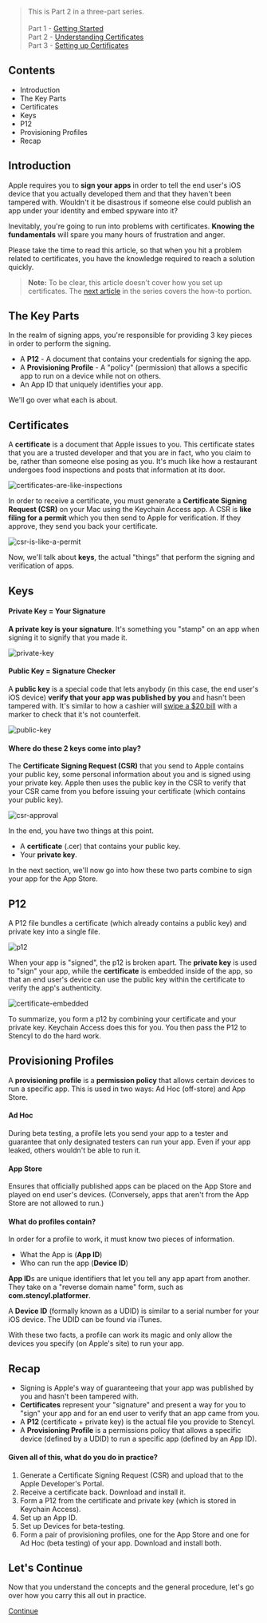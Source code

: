 > This is Part 2 in a three-part series.<br/><br/>
Part 1 - [Getting Started](https://www.stencyl.com/help/view/ios-getting-started)<br/>
Part 2 - [Understanding Certificates](https://www.stencyl.com/help/view/ios-certificates-guide)<br/>
Part 3 - [Setting up Certificates](https://www.stencyl.com/help/view/ios-certificates-guide-2)


## Contents

* Introduction
* The Key Parts
* Certificates
* Keys
* P12
* Provisioning Profiles
* Recap
 

## Introduction

Apple requires you to **sign your apps** in order to tell the end user's iOS device that you actually developed them and that they haven't been tampered with. Wouldn't it be disastrous if someone else could publish an app under your identity and embed spyware into it?

Inevitably, you're going to run into problems with certificates. **Knowing the fundamentals** will spare you many hours of frustration and anger. 

Please take the time to read this article, so that when you hit a problem related to certificates, you have the knowledge required to reach a solution quickly.
 

> **Note:** To be clear, this article doesn't cover how you set up certificates. The [next article](https://www.stencyl.com/help/view/ios-certificates-guide-2) in the series covers the how-to portion.


## The Key Parts

In the realm of signing apps, you're responsible for providing 3 key pieces in order to perform the signing.

* A **P12** - A document that contains your credentials for signing the app.
* A **Provisioning Profile** -  A "policy" (permission) that allows a specific app to run on a device while not on others.
* An App ID that uniquely identifies your app.

We'll go over what each is about.


## Certificates

A **certificate** is a document that Apple issues to you. This certificate states that you are a trusted developer and that you are in fact, who you claim to be, rather than someone else posing as you. It's much like how a restaurant undergoes food inspections and posts that information at its door.

![certificates-are-like-inspections](https://static.stencyl.com/help/images/ios-primer-1.png)

In order to receive a certificate, you must generate a **Certificate Signing Request (CSR)** on your Mac using the Keychain Access app. A CSR is **like filing for a permit** which you then send to Apple for verification. If they approve, they send you back your certificate.

![csr-is-like-a-permit](https://static.stencyl.com/help/images/ios-primer-2.png)

Now, we'll talk about **keys**, the actual "things" that perform the signing and verification of apps.


## Keys

#### Private Key = Your Signature

**A private key is your signature**. It's something you "stamp" on an app when signing it to signify that you made it.

![private-key](https://static.stencyl.com/help/images/ios-primer-3.png)

#### Public Key = Signature Checker

A **public key** is a special code that lets anybody (in this case, the end user's iOS device) **verify that your app was published by you** and hasn't been tampered with. It's similar to how a cashier will [swipe a $20 bill](https://money.howstuffworks.com/question212.htm) with a marker to check that it's not counterfeit.

![public-key](https://static.stencyl.com/help/images/ios-primer-4.png)

#### Where do these 2 keys come into play?

The **Certificate Signing Request (CSR)** that you send to Apple contains your public key, some personal information about you and is signed using your private key. Apple then uses the public key in the CSR to verify that your CSR came from you before issuing your certificate (which contains your public key).

![csr-approval](https://static.stencyl.com/help/images/ios-primer-5.png)

In the end, you have two things at this point.

* A **certificate** (.cer) that contains your public key.
* Your **private key**.

In the next section, we'll now go into how these two parts combine to sign your app for the App Store.


## P12

A P12 file bundles a certificate (which already contains a public key) and private key into a single file.

![p12](https://static.stencyl.com/help/images/ios-primer-6.png)

When your app is "signed", the p12 is broken apart. The **private key** is used to "sign" your app, while the **certificate** is embedded inside of the app, so that an end user's device can use the public key within the certificate to verify the app's authenticity.

![certificate-embedded](https://static.stencyl.com/help/images/ios-primer-4.png)

To summarize, you form a p12 by combining your certificate and your private key. Keychain Access does this for you. You then pass the P12 to Stencyl to do the hard work.


## Provisioning Profiles

A **provisioning profile** is a **permission policy** that allows certain devices to run a specific app. This is used in two ways: Ad Hoc (off-store) and App Store.

#### Ad Hoc
During beta testing, a profile lets you send your app to a tester and guarantee that only designated testers can run your app. Even if your app leaked, others wouldn't be able to run it.

#### App Store
Ensures that officially published apps can be placed on the App Store and played on end user's devices. (Conversely, apps that aren't from the App Store are not allowed to run.)

#### What do profiles contain?
In order for a profile to work, it must know two pieces of information.

* What the App is (**App ID**)
* Who can run the app (**Device ID**)

**App ID**s are unique identifiers that let you tell any app apart from another. They take on a "reverse domain name" form, such as **com.stencyl.platformer**.

A **Device ID** (formally known as a UDID) is similar to a serial number for your iOS device. The UDID can be found via iTunes.

With these two facts, a profile can work its magic and only allow the devices you specify (on Apple's site) to run your app.

 
## Recap

* Signing is Apple's way of guaranteeing that your app was published by you and hasn't been tampered with.
* **Certificates** represent your "signature" and present a way for you to "sign" your app and for an end user to verify that an app came from you.
* A **P12** (certificate + private key) is the actual file you provide to Stencyl.
* A **Provisioning Profile** is a permissions policy that allows a specific device (defined by a UDID) to run a specific app (defined by an App ID).

#### Given all of this, what do you do in practice?

1. Generate a Certificate Signing Request (CSR) and upload that to the Apple Developer's Portal.
2. Receive a certificate back. Download and install it.
3. Form a P12 from the certificate and private key (which is stored in Keychain Access).
4. Set up an App ID.
5. Set up Devices for beta-testing.
6. Form a pair of provisioning profiles, one for the App Store and one for Ad Hoc (beta testing) of your app. Download and install both.


## Let's Continue

Now that you understand the concepts and the general procedure, let's go over how you carry this all out in practice.

<a role="button" class="btn btn-primary btn-lg action-button2" href="https://www.stencyl.com/help/view/ios-certificates-guide-2">Continue</a>
